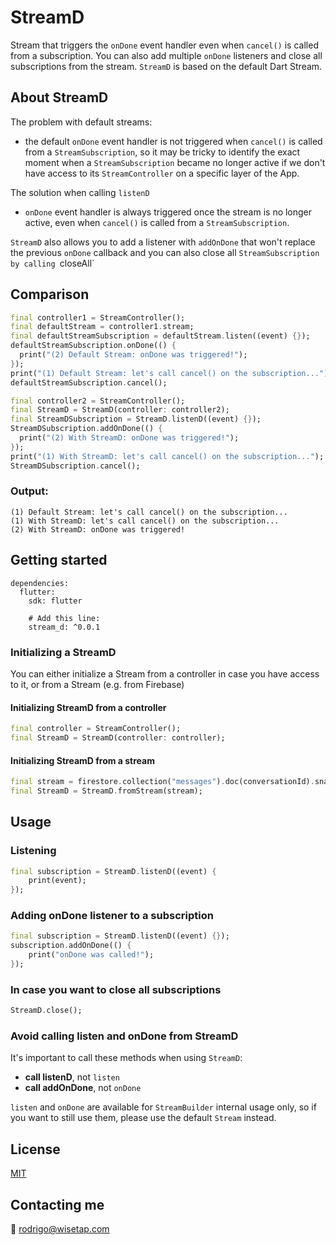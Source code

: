 # StreamD

Stream that triggers the `onDone` event handler even when `cancel()` is called from a subscription.
You can also add multiple `onDone` listeners and close all subscriptions from the stream.
`StreamD` is based on the default Dart Stream.

## About StreamD

The problem with default streams:
- the default `onDone` event handler is not triggered when `cancel()` is called from a `StreamSubscription`,
so it may be tricky to identify the exact moment when a `StreamSubscription` became no longer active if
we don't have access to its `StreamController` on a specific layer of the App.

The solution when calling `listenD`
- `onDone` event handler is always triggered once the stream is no longer active, even when `cancel()` is called from a `StreamSubscription`.

`StreamD` also allows you to add a listener with `addOnDone` that won't replace the previous `onDone` callback
and you can also close all `StreamSubscription by calling `closeAll`

## Comparison

```dart
final controller1 = StreamController();
final defaultStream = controller1.stream;
final defaultStreamSubscription = defaultStream.listen((event) {});
defaultStreamSubscription.onDone(() {
  print("(2) Default Stream: onDone was triggered!");
});
print("(1) Default Stream: let's call cancel() on the subscription...");
defaultStreamSubscription.cancel();

final controller2 = StreamController();
final StreamD = StreamD(controller: controller2);
final StreamDSubscription = StreamD.listenD((event) {});
StreamDSubscription.addOnDone(() {
  print("(2) With StreamD: onDone was triggered!");
});
print("(1) With StreamD: let's call cancel() on the subscription...");
StreamDSubscription.cancel();
```
### Output:

    (1) Default Stream: let's call cancel() on the subscription...
    (1) With StreamD: let's call cancel() on the subscription...
    (2) With StreamD: onDone was triggered!

## Getting started

    dependencies:
      flutter:
        sdk: flutter
            
        # Add this line:
        stream_d: ^0.0.1

### Initializing a StreamD

You can either initialize a Stream from a controller in case you have access to it, or from a Stream (e.g. from Firebase)

#### Initializing StreamD from a controller
```dart
final controller = StreamController();
final StreamD = StreamD(controller: controller);
```
#### Initializing StreamD from a stream
```dart
final stream = firestore.collection("messages").doc(conversationId).snapshots();
final StreamD = StreamD.fromStream(stream);
```
## Usage

### Listening
```dart
final subscription = StreamD.listenD((event) {
    print(event);
});
```
### Adding onDone listener to a subscription
```dart
final subscription = StreamD.listenD((event) {});
subscription.addOnDone(() {
    print("onDone was called!");
});
```
### In case you want to close all subscriptions
```dart
StreamD.close();
```
### Avoid calling listen and onDone from StreamD

It's important to call these methods when using `StreamD`:
- **call listenD**, not `listen`
- **call addOnDone**, not `onDone`

`listen` and `onDone` are available for `StreamBuilder` internal usage only, so
if you want to still use them, please use the default `Stream` instead.

## License

[MIT](LICENSE)

## Contacting me

📧 rodrigo@wisetap.com